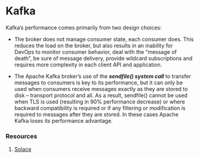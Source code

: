 # Kafka

 Kafka’s performance comes primarily from two design choices:
 
 - The broker does not manage consumer state, each consumer does. This reduces the load on the broker, but also results in an inability 
 for DevOps to monitor consumer behavior, deal with the “message of death”, be sure of message delivery, provide wildcard subscriptions and 
 requires more complexity in each client API and application.

- The Apache Kafka broker’s use of the ***sendfile() system call*** to transfer messages to consumers is key to its performance, 
but it can only be used when consumers receive messages exactly as they are stored to disk – transport protocol and all. As a result, 
sendfile() cannot be used when TLS is used (resulting in 90% performance decrease) or where backward compatibility is required or if 
any filtering or modification is required to messages after they are stored. In these cases Apache Kafka loses its performance advantage.

### Resources
1. [Solace](https://solace.com/differences/kafka/datapath-architecture/)
